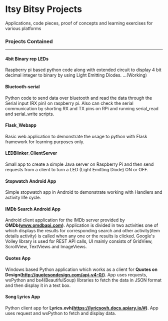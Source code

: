 # Itsy Bitsy Projects
Applications, code pieces, proof of concepts and learning exercises for various platforms

### Projects Contained
------------------------------------------------------------------------------------------------------------------------------------------

#### 4bit Binary rep LEDs
Raspberry pi based python code along with extended circuit to display 4 bit decimal integer to binary by using Light Emitting Diodes. ...(Working)

#### Bluetooth-serial
Python code to send data over bluetooth and read the data through the Serial input (RX pin) on raspberry pi. Also can check the serial communication by shorting RX and TX pins on RPi and running serial_read and serial_write scripts.

#### Flask_Webapp
Basic web application to demonstrate the usage to python with Flask framework for learning purposes only.

#### LEDBlinker_ClientServer
Small app to create a simple Java server on Raspberry Pi and then send requests from a client to turn a LED (Light Emitting Diode) ON or OFF.

#### Stopwatch Android App
Simple stopwatch app in Android to demonstrate working with Handlers and activity life cycle.


#### IMDb Search Android App
Android client application for the IMDb server provided by **OMDb(www.omdbapi.com)**. Application is divided in two activities one of which displays the results for corresponding search and other activity(item details activity) is called when any one or the results is clicked. Google's Volley library is used for REST API calls, UI mainly consists of GridView, ScrollView, TextViews and ImageViews. 


#### Quotes App
Windows based Python application which works as a client for **Quotes on Design(http://quotesondesign.com/api-v4-0/)**. App uses requests, wxPython and bs4(BeautifulSoup) libraries to fetch the data in JSON format and then display it in a text box.

#### Song Lyrics App
Python client app for **Lyrics.ovh(https://lyricsovh.docs.apiary.io/#)**. App uses request and wxPython to fetch and display data.
